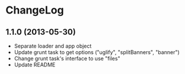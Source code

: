 
# ChangeLog

## 1.1.0 (2013-05-30)

- Separate loader and app object
- Update grunt task to get options ("uglify", "splitBanners", "banner")
- Change grunt task's interface to use "files"
- Update README
